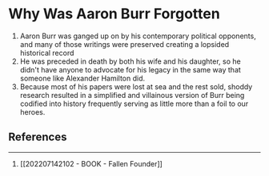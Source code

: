 # Why Was Aaron Burr Forgotten

1. Aaron Burr was ganged up on by his contemporary political opponents, and many of those writings were preserved creating a lopsided historical record
2. He was preceded in death by both his wife and his daughter, so he didn't have anyone to advocate for his legacy in the same way that someone like Alexander Hamilton did.
3. Because most of his papers were lost at sea and the rest sold, shoddy research resulted in a simplified and villainous version of Burr being codified into history frequently serving as little more than a foil to our heroes.

## References
---
1. [[202207142102 - BOOK - Fallen Founder]]